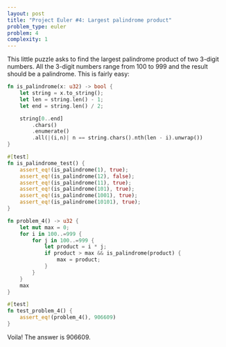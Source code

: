 ```yaml
---
layout: post
title: "Project Euler #4: Largest palindrome product"
problem_type: euler
problem: 4
complexity: 1
---
```




This little puzzle asks to find the largest palindrome product of two 3-digit numbers. All the 3-digit numbers range from 100 to 999 and the result should be a palindrome. This is fairly easy:

```rust
fn is_palindrome(x: u32) -> bool {
    let string = x.to_string();
    let len = string.len() - 1;
    let end = string.len() / 2;

    string[0..end]
        .chars()
        .enumerate()
        .all(|(i,n)| n == string.chars().nth(len - i).unwrap())
}

#[test]
fn is_palindrome_test() {
    assert_eq!(is_palindrome(1), true);
    assert_eq!(is_palindrome(12), false);
    assert_eq!(is_palindrome(11), true);
    assert_eq!(is_palindrome(101), true);
    assert_eq!(is_palindrome(1001), true);
    assert_eq!(is_palindrome(10101), true);
}

fn problem_4() -> u32 {
    let mut max = 0;
    for i in 100..=999 {
        for j in 100..=999 {
            let product = i * j;
            if product > max && is_palindrome(product) {
                max = product;
            }
        }
    }
    max
}

#[test]
fn test_problem_4() {
    assert_eq!(problem_4(), 906609)
}
```

Voila! The answer is 906609.


